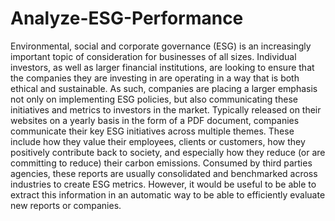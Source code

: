 # Analyze-ESG-Performance
Environmental, social and corporate governance (ESG) is an increasingly important topic of
consideration for businesses of all sizes. Individual investors, as well as larger financial institutions,
are looking to ensure that the companies they are investing in are operating in a way that is both
ethical and sustainable. As such, companies are placing a larger emphasis not only on implementing
ESG policies, but also communicating these initiatives and metrics to investors in the market.
Typically released on their websites on a yearly basis in the form of a PDF document, companies
communicate their key ESG initiatives across multiple themes. These include how they value their
employees, clients or customers, how they positively contribute back to society, and especially how
they reduce (or are committing to reduce) their carbon emissions. Consumed by third parties
agencies, these reports are usually consolidated and benchmarked across industries to create ESG
metrics. However, it would be useful to be able to extract this information in an automatic way to be
able to efficiently evaluate new reports or companies.

